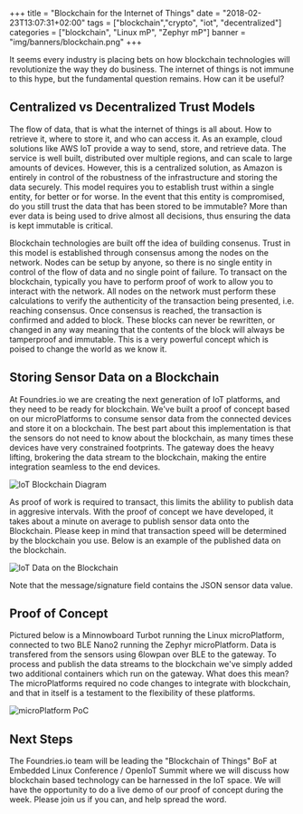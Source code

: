 +++
title = "Blockchain for the Internet of Things"
date = "2018-02-23T13:07:31+02:00"
tags = ["blockchain","crypto", "iot", "decentralized"]
categories = ["blockchain", "Linux mP", "Zephyr mP"]
banner = "img/banners/blockchain.png"
+++

It seems every industry is placing bets on how blockchain technologies will revolutionize the way they do business. The internet of things is not immune to this hype, but the fundamental question remains. How can it be useful?

## Centralized vs Decentralized Trust Models

The flow of data, that is what the internet of things is all about. How to retrieve it, where to store it, and who can access it. As an example, cloud solutions like AWS IoT provide a way to send, store, and retrieve data. The service is well built, distributed over multiple regions, and can scale to large amounts of devices. However, this is a centralized solution, as Amazon is entirely in control of the robustness of the infrastructure and storing the data securely. This model requires you to establish trust within a single entity, for better or for worse. In the event that this entity is compromised, do you still trust the data that has been stored to be immutable? More than ever data is being used to drive almost all decisions, thus ensuring the data is kept immutable is critical.

Blockchain technologies are built off the idea of building consenus. Trust in this model is established through consensus among the nodes on the network. Nodes can be setup by anyone, so there is no single entity in control of the flow of data and no single point of failure. To transact on the blockchain, typically you have to perform proof of work to allow you to interact with the network. All nodes on the network must perform these calculations to verify the authenticity of the transaction being presented, i.e. reaching consensus. Once consensus is reached, the transaction is confirmed and added to block. These blocks can never be rewritten, or changed in any way meaning that the contents of the block will always be tamperproof and immutable. This is a very powerful concept which is poised to change the world as we know it.

## Storing Sensor Data on a Blockchain

At Foundries.io we are creating the next generation of IoT platforms, and they need to be ready for blockchain. We've built a proof of concept based on our microPlatforms to consume sensor data from the connected devices and store it on a blockchain. The best part about this implementation is that the sensors do not need to know about the blockchain, as many times these devices have very constrained footprints. The gateway does the heavy lifting, brokering the data stream to the blockchain, making the entire integration seamless to the end devices.

![IoT Blockchain Diagram](../../../../../img/blog/iota.png)

As proof of work is required to transact, this limits the ablility to publish data in aggresive intervals. With the proof of concept we have developed, it takes about a minute on average to publish sensor data onto the Blockchain. Please keep in mind that transaction speed will be determined by the blockchain you use. Below is an example of the published data on the blockchain.

![IoT Data on the Blockchain](../../../../../img/blog/data.png)

Note that the message/signature field contains the JSON sensor data value.

## Proof of Concept

Pictured below is a Minnowboard Turbot running the Linux microPlatform, connected to two BLE Nano2 running the Zephyr microPlatform. Data is transfered from the sensors using 6lowpan over BLE to the gateway. To process and publish the data streams to the blockchain we've simply added two additional containers which run on the gateway. What does this mean? The microPlatforms required no code changes to integrate with blockchain, and that in itself is a testament to the flexibility of these platforms.

![microPlatform PoC](../../../../../img/blog/poc-iota.jpg)

## Next Steps

The Foundries.io team will be leading the "Blockchain of Things" BoF at Embedded Linux Conference / OpenIoT Summit where we will discuss how blockchain based technology can be harnessed in the IoT space. We will have the opportunity to do a live demo of our proof of concept during the week. Please join us if you can, and help spread the word.
